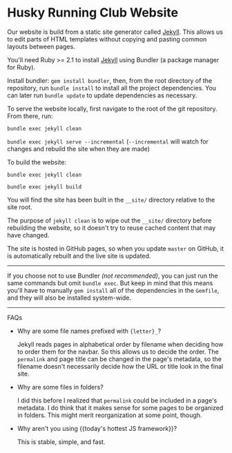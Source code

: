 # Husky Running Club Website

Our website is build from a static site generator called [Jekyll](https://jekyllrb.com). This allows us to edit parts of HTML templates without copying and pasting common layouts between pages.

You'll need Ruby >= 2.1 to install [Jekyll](https://jekyllrb.com) using Bundler (a package manager for Ruby).

Install bundler: `gem install bundler`, then, from the root directory of the repository, run `bundle install` to install all the project dependencies. You can later run `bundle update` to update dependencies as necessary.

To serve the website locally, first navigate to the root of the git repository. From there, run:

`bundle exec jekyll clean`

`bundle exec jekyll serve --incremental` (`--incremental` will watch for changes and rebuild the site when they are made)

To build the website:

`bundle exec jekyll clean`

`bundle exec jekyll build`

You will find the site has been built in the `__site/` directory relative to the site root.

The purpose of `jekyll clean` is to wipe out the `__site/` directory before rebuilding the website, so it doesn't try to reuse cached content that may have changed.

The site is hosted in GitHub pages, so when you update `master` on GitHub, it is automatically rebuilt and the live site is updated. 

<hr>

If you choose not to use Bundler *(not recommended)*, you can just run the same commands but omit `bundle exec`. But keep in mind that this means you'll have to manually `gem install` all of the dependencies in the `Gemfile`, and they will also be installed system-wide.

<hr>

FAQs

- Why are some file names prefixed with `{letter}_`?
  
  Jekyll reads pages in alphabetical order by filename when deciding how to order them for the navbar. So this allows us to decide the order. The `permalink` and page title can be changed in the page's metadata, so the filename doesn't necessarily decide how the URL or title look in the final site.
  
- Why are some files in folders?

	I did this before I realized that `permalink` could be included in a page's metadata. I do think that it makes sense for some pages to be organized in folders. This might merit reorganization at some point, though.

- Why aren't you using {{today's hottest JS framework}}?

	This is stable, simple, and fast.